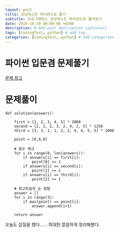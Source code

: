 ```yaml
---
layout: post
title: 코딩테스트 파이썬으로 풀기
subtitle: 프로그래머스 코딩테스트 파이썬으로 풀어보기
date: 2019-10-10 00:00:00 +0300
description: # Add post description (optional)
tags: [CodingTest, python] # add tag
categories: [CodingTest, python] # add categories
---
```


# 파이썬 입문겸 문제풀기

[문제 참고](https://programmers.co.kr/learn/courses/30/lessons/42840)

# 문제풀이

```
def solution(answers):

    first = [1, 2, 3, 4, 5] * 2000
    second = [2, 1, 2, 3, 2, 4, 2, 5] * 1250
    third = [3, 3, 1, 1, 2, 2, 4, 4, 5, 5] * 1000

    point = [0,0,0]

    # 점수 체크
    for i in range(0, len(answers)):
        if answers[i] == first[i]:
            point[0] += 1
        if answers[i] == second[i]:
            point[1] += 1
        if answers[i] == third[i]:
            point[2] += 1

    # 최고득점자 순 정렬
    answer = []
    for i in range(3):
        if max(point) == point[i]:
            answer.append(i+1)

    return answer
```

오늘도 삽질을 했다...... 최대한 깔끔하게 정리해봤다.
